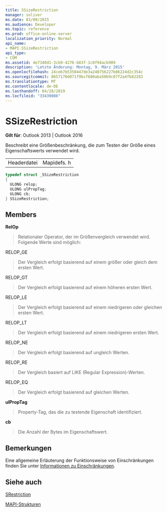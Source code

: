 ```yaml
---
title: SSizeRestriction
manager: soliver
ms.date: 03/09/2015
ms.audience: Developer
ms.topic: reference
ms.prod: office-online-server
localization_priority: Normal
api_name:
- MAPI.SSizeRestriction
api_type:
- COM
ms.assetid: 4e7340d1-3cb9-4276-b83f-1c8f94acb909
description: 'Letzte Änderung: Montag, 9. März 2015'
ms.openlocfilehash: 24ceb7b5358447de3a240756227b86224d2c354c
ms.sourcegitcommit: 8657170d071f9bcf680aba50b9c07f2a4fb82283
ms.translationtype: MT
ms.contentlocale: de-DE
ms.lasthandoff: 04/28/2019
ms.locfileid: "33439086"
---
```

# <a name="ssizerestriction"></a>SSizeRestriction

  
  
**Gilt für**: Outlook 2013 | Outlook 2016 
  
Beschreibt eine Größenbeschränkung, die zum Testen der Größe eines Eigenschaftswerts verwendet wird. 
  
|||
|:-----|:-----|
|Headerdatei  <br/> |Mapidefs. h  <br/> |
   
```cpp
typedef struct _SSizeRestriction
{
  ULONG relop;
  ULONG ulPropTag;
  ULONG cb;
} SSizeRestriction;

```

## <a name="members"></a>Members

 **RelOp**
  
> Relationaler Operator, der im Größenvergleich verwendet wird. Folgende Werte sind möglich: 
    
RELOP_GE 
  
> Der Vergleich erfolgt basierend auf einem größer oder gleich dem ersten Wert.
    
RELOP_GT 
  
> Der Vergleich erfolgt basierend auf einem höheren ersten Wert.
    
RELOP_LE 
  
> Der Vergleich erfolgt basierend auf einem niedrigeren oder gleichen ersten Wert.
    
RELOP_LT 
  
> Der Vergleich erfolgt basierend auf einem niedrigeren ersten Wert.
    
RELOP_NE 
  
> Der Vergleich erfolgt basierend auf ungleich Werten.
    
RELOP_RE 
  
> Der Vergleich basiert auf LIKE (Regular Expression)-Werten.
    
RELOP_EQ 
  
> Der Vergleich erfolgt basierend auf gleichen Werten.
    
 **ulPropTag**
  
> Property-Tag, das die zu testende Eigenschaft identifiziert.
    
 **cb**
  
> Die Anzahl der Bytes im Eigenschaftswert.
    
## <a name="remarks"></a>Bemerkungen

Eine allgemeine Erläuterung der Funktionsweise von Einschränkungen finden Sie unter [Informationen zu Einschränkungen](about-restrictions.md). 
  
## <a name="see-also"></a>Siehe auch



[SRestriction](srestriction.md)


[MAPI-Strukturen](mapi-structures.md)

